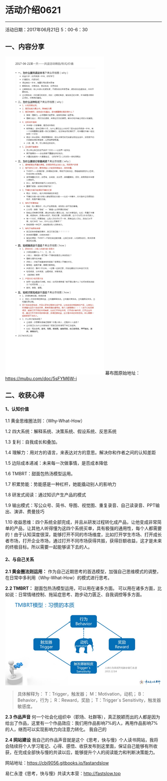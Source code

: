 # 活动介绍0621
**********
活动日期：2017年06月21日 5：00-6：30
## 一、内容分享
![](./_image/2222222.jpg)
幕布图原始地址：<https://mubu.com/doc/5sFYM6W-i>
## 二、收获心得
#### 1、认知价值
 1.1 黄金思维圈法则：（Why-What-How）

1.2 四大系统：解释系统、决策系统、假设系统、反思系统

1.3 复利：自我成长和叠加。

1.4 理解力：用对方的语言，来表达对方的意思。解决你和作者之间的认知差距

1.5 边际成本递减：未来每一次做事情，是否成本降低

1.6 TMBRT：甜面包热汤模型运用。

1.7 积累势能：势能感是一种杠杆，她能撬动别人的影响力

1.8 研发式阅读：通过知识产生产品的模式

1.9 输出模式：写公众号、简书、导图、视觉图、重复录音、自己读录音、PPT输出、演讲、费曼技巧

1.10 收益思维：四个系统全部完成，并且从研发过程转化成产品，让他变成非常简单的产品，让其他人听得懂为这四个系统买单，具有极强的通用性，每个人都需要的！由于认知深度很深，能够打开不同的市场维度，比如打开学生市场、打开成长者市场，打开企业市场，通过打开不同市场获得共振，获得巨额收益，这才是未来的终极目标。所以需要一起能够读下去的人。

#### 2、与自己关系
**2.1 黄金圈法则运用：**
作为自己近期思考的首选模型，加强自己思维模式的调整，在日常中多利用（Why-What-How）的模式进行思考。

**2.2 TMBRT：**
甜面包热汤模型运用，可以用在诸多方面。
可以用在诸多方面，比如说：日常情绪控制、拖延症思考、跑步动力匮乏、自我调控等多方面。
![](./_image/tmbrt.jpg)
>具体解释为：
>T：Trigger，触发器；
>M：Motivation，动机；
>B：Behavior，行为；
> R：Reward，奖励；
> T：Trigger`s Sensitivity，触发器敏感度。

**2.3 作品声音**
何一个社会化组织中（职场、社群等），真正脱颖而出的人都是因为给出了作品，这里有一个作品效应：我们用作品影响7%的人，再用作品影响7%的人，继而可以实现影响力向注意力转化。
我自己的

**2.4 网站建设**
我自己的作品声音就是这个《思考，快与慢》个人读书网站，我将会陆续将个人学习笔记、心得、感悟、收获发布到这里面，保证自己能够有所收获，在完成全部快与慢的共读以后，能够提升个人的阅读能力和判断决策能力。

网站地址：<https://cbj9056.gitbooks.io/fastandslow>

易仁永澄《思考，快与慢》共读大本营：<http://fastslow.top>